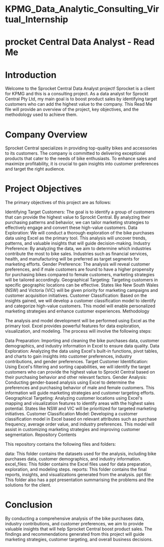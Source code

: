 # KPMG_Data_Analytic_Consulting_Virtual_Internship

# procket Central Data Analyst - Read Me

# Introduction

Welcome to the Sprocket Central Data Analyst project! Sprocket is a client for KPMG and this is a consulting project. As a data analyst for Sprockt Central Pty Ltd, my main goal is to boost product sales by identifying target customers who can add the highest value to the company. This Read Me file will provide an overview of the project, key objectives, and the methodology used to achieve them.

# Company Overview

Sprocket Central specializes in providing top-quality bikes and accessories to its customers. The company is committed to delivering exceptional products that cater to the needs of bike enthusiasts. To enhance sales and maximize profitability, it is crucial to gain insights into customer preferences and target the right audience.

# Project Objectives

The primary objectives of this project are as follows:

Identifying Target Customers: The goal is to identify a group of customers that can provide the highest value to Sprockt Central. By analyzing their purchasing patterns and behavior, we can tailor marketing strategies to effectively engage and convert these high-value customers.
Data Exploration: We will conduct a thorough exploration of the bike purchases data using Excel as the primary tool. This analysis will uncover trends, patterns, and valuable insights that will guide decision-making.
Industry Preference: By analyzing the data, we aim to determine which industries contribute the most to bike sales. Industries such as financial services, health, and manufacturing will be preferred as target segments for marketing efforts.
Gender Preference: The analysis will reveal customer preferences, and if male customers are found to have a higher propensity for purchasing bikes compared to female customers, marketing strategies will be tailored accordingly.
Geographical Targeting: Targeting customers in specific geographic locations can be effective. States like New South Wales (NSW) and Victoria (VIC) will be given priority for marketing campaigns and customer acquisition initiatives.
Customer Classification: Based on the insights gained, we will develop a customer classification model to identify and categorize high-value customers. This model will enable personalized marketing strategies and enhance customer experiences.
Methodology

The analysis and model development will be performed using Excel as the primary tool. Excel provides powerful features for data exploration, visualization, and modeling. The process will involve the following steps:

Data Preparation: Importing and cleaning the bike purchases data, customer demographics, and industry information in Excel to ensure data quality.
Data Exploration: Analyzing the data using Excel's built-in functions, pivot tables, and charts to gain insights into customer preferences, industry contributions, and gender preferences.
Target Customer Identification: Using Excel's filtering and sorting capabilities, we will identify the target customers who can provide the highest value to Sprockt Central based on their purchasing behavior and other relevant factors.
Gender Analysis: Conducting gender-based analysis using Excel to determine the preferences and purchasing behavior of male and female customers. This information will guide marketing strategies and customer targeting efforts.
Geographical Targeting: Analyzing customer locations using Excel's mapping and visualization features to identify areas with the highest sales potential. States like NSW and VIC will be prioritized for targeted marketing initiatives.
Customer Classification Model: Developing a customer classification model in Excel based on relevant attributes such as purchase frequency, average order value, and industry preferences. This model will assist in customizing marketing strategies and improving customer segmentation.
Repository Contents

This repository contains the following files and folders:

data: This folder contains the datasets used for the analysis, including bike purchases data, customer demographics, and industry information.
excel_files: This folder contains the Excel files used for data preparation, exploration, and modeling steps.
reports: This folder contains the final reports, insights, and visualizations generated from the analysis.
ppt file: This folder also has a ppt presentation summarising the problems and the solutions for the client. 

# Conclusion

By conducting a comprehensive analysis of the bike purchases data, industry contributions, and customer preferences, we aim to provide valuable insights that will help Sprocket Central boost product sales. The findings and recommendations generated from this project will guide marketing strategies, customer targeting, and overall business decisions.


